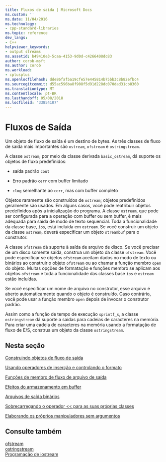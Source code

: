 ```yaml
---
title: Fluxos de saída | Microsoft Docs
ms.custom: ''
ms.date: 11/04/2016
ms.technology:
- cpp-standard-libraries
ms.topic: reference
dev_langs:
- C++
helpviewer_keywords:
- output streams
ms.assetid: b49410e3-5caa-4153-9d0d-c4266408dc83
author: corob-msft
ms.author: corob
ms.workload:
- cplusplus
ms.openlocfilehash: dde86faf5a19cfe57e445814b75bb3c8b82efbc4
ms.sourcegitcommit: d55ac596ba8f908f5d91d228dc070dad31cb8360
ms.translationtype: MT
ms.contentlocale: pt-BR
ms.lasthandoff: 05/08/2018
ms.locfileid: "33854107"
---
```

# <a name="output-streams"></a>Fluxos de Saída

Um objeto de fluxo de saída é um destino de bytes. As três classes de fluxo de saída mais importantes são `ostream`, `ofstream` e `ostringstream`.

A classe `ostream`, por meio da classe derivada `basic_ostream`, dá suporte os objetos de fluxo predefinidos:

- saída padrão `cout`

- Erro padrão `cerr` com buffer limitado

- `clog` semelhante ao `cerr`, mas com buffer completo

Objetos raramente são construídos de `ostream`; objetos predefinidos geralmente são usados. Em alguns casos, você pode reatribuir objetos predefinidos após a inicialização do programa. A classe `ostream`, que pode ser configurada para a operação com buffer ou sem buffer, é mais adequada para saída de modo de texto sequencial. Toda a funcionalidade da classe base, `ios`, está incluída em `ostream`. Se você construir um objeto da classe `ostream`, deverá especificar um objeto `streambuf` para o construtor.

A classe `ofstream` dá suporte à saída de arquivo de disco. Se você precisar de um disco somente saída, construa um objeto da classe `ofstream`. Você pode especificar se objetos `ofstream` aceitam dados no modo de texto ou binários ao construir o objeto `ofstream` ou ao chamar a função membro `open` do objeto. Muitas opções de formatação e funções membro se aplicam aos objetos `ofstream` e toda a funcionalidade das classes base `ios` e `ostream` estão incluídas.

Se você especificar um nome de arquivo no construtor, esse arquivo é aberto automaticamente quando o objeto é construído. Caso contrário, você pode usar a função membro `open` depois de invocar o construtor padrão.

Assim como a função de tempo de execução `sprintf_s`, a classe `ostringstream` dá suporte a saídas para cadeias de caracteres na memória. Para criar uma cadeia de caracteres na memória usando a formatação de fluxo de E/S, construa um objeto da classe `ostringstream`.

## <a name="in-this-section"></a>Nesta seção

[Construindo objetos de fluxo de saída](../standard-library/constructing-output-stream-objects.md)

[Usando operadores de inserção e controlando o formato](../standard-library/using-insertion-operators-and-controlling-format.md)

[Funções de membro de fluxo de arquivo de saída](../standard-library/output-file-stream-member-functions.md)

[Efeitos do armazenamento em buffer](../standard-library/effects-of-buffering.md)

[Arquivos de saída binários](../standard-library/binary-output-files.md)

[Sobrecarregando o operador << para as suas próprias classes](../standard-library/overloading-the-output-operator-for-your-own-classes.md)

[Elaborando os próprios manipuladores sem argumentos](../standard-library/writing-your-own-manipulators-without-arguments.md)

## <a name="see-also"></a>Consulte também

[ofstream](../standard-library/basic-ofstream-class.md)<br/>
[ostringstream](../standard-library/basic-ostringstream-class.md)<br/>
[Programação de iostream](../standard-library/iostream-programming.md)<br/>

